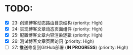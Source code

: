 # TODO:

- [x] 23: 创建博客动态路由目录结构 (priority: High)
- [x] 24: 实现博客文章动态页面组件 (priority: High)
- [x] 25: 配置博客文章内容渲染逻辑 (priority: High)
- [x] 26: 测试博客文章页面访问 (priority: High)
- [ ] 27: 推送修复到GitHub部署 (**IN PROGRESS**) (priority: High)
